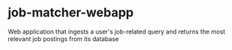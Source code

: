 # job-matcher-webapp
Web application that ingests a user's job-related query and returns the most relevant job postings from its database
